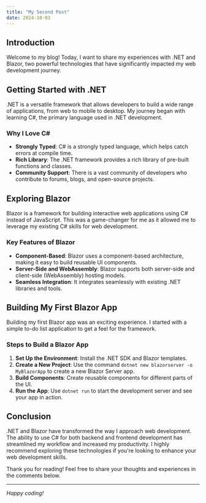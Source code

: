 ```yaml
---
title: "My Second Post"
date: 2024-10-03
---
```

## Introduction
Welcome to my blog! Today, I want to share my experiences with .NET and Blazor, two powerful technologies that have significantly impacted my web development journey.

## Getting Started with .NET
.NET is a versatile framework that allows developers to build a wide range of applications, from web to mobile to desktop. My journey began with learning C#, the primary language used in .NET development.

### Why I Love C#
- **Strongly Typed**: C# is a strongly typed language, which helps catch errors at compile time.
- **Rich Library**: The .NET framework provides a rich library of pre-built functions and classes.
- **Community Support**: There is a vast community of developers who contribute to forums, blogs, and open-source projects.

## Exploring Blazor
Blazor is a framework for building interactive web applications using C# instead of JavaScript. This was a game-changer for me as it allowed me to leverage my existing C# skills for web development.

### Key Features of Blazor
- **Component-Based**: Blazor uses a component-based architecture, making it easy to build reusable UI components.
- **Server-Side and WebAssembly**: Blazor supports both server-side and client-side (WebAssembly) hosting models.
- **Seamless Integration**: It integrates seamlessly with existing .NET libraries and tools.

## Building My First Blazor App
Building my first Blazor app was an exciting experience. I started with a simple to-do list application to get a feel for the framework.

### Steps to Build a Blazor App
1. **Set Up the Environment**: Install the .NET SDK and Blazor templates.
2. **Create a New Project**: Use the command `dotnet new blazorserver -o MyBlazorApp` to create a new Blazor Server app.
3. **Build Components**: Create reusable components for different parts of the UI.
4. **Run the App**: Use `dotnet run` to start the development server and see your app in action.

## Conclusion
.NET and Blazor have transformed the way I approach web development. The ability to use C# for both backend and frontend development has streamlined my workflow and increased my productivity. I highly recommend exploring these technologies if you're looking to enhance your web development skills.

Thank you for reading! Feel free to share your thoughts and experiences in the comments below.

---

*Happy coding!*

